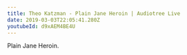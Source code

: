 ```yaml
---
title: Theo Katzman - Plain Jane Heroin | Audiotree Live
date: 2019-03-03T22:05:41.280Z
youtubeId: d9xAEM4BE4U
---
```

Plain Jane Heroin.
